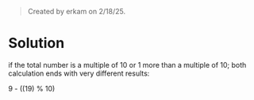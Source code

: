 > Created by erkam on 2/18/25.

# Solution

if the total number is a multiple of 10 or 1 more than a multiple of 10; both calculation ends with very different results:

9 - ((19) % 10)